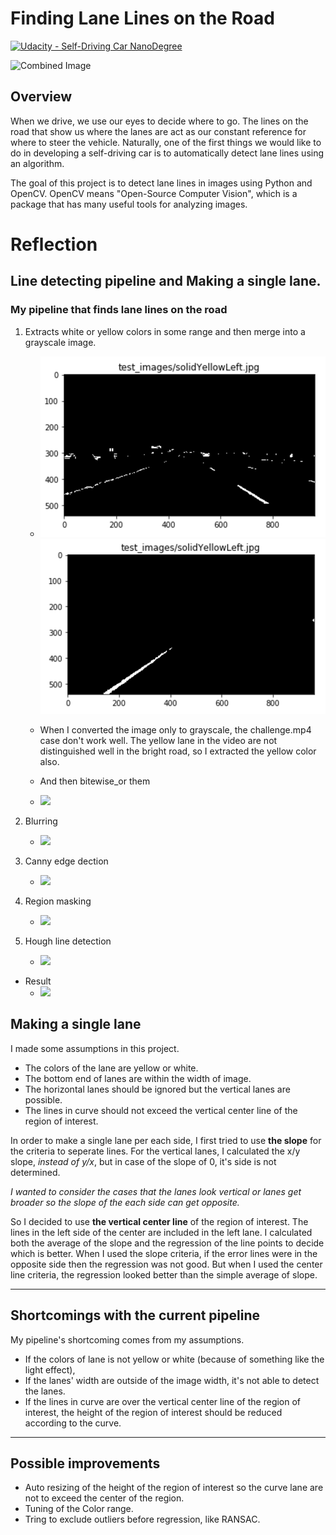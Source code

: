 
# Finding Lane Lines on the Road

[![Udacity - Self-Driving Car NanoDegree](https://s3.amazonaws.com/udacity-sdc/github/shield-carnd.svg)](http://www.udacity.com/drive)

<img src="laneLines_thirdPass.jpg" width="480" alt="Combined Image" />

Overview
---

When we drive, we use our eyes to decide where to go.  The lines on the road that show us where the lanes are act as our constant reference for where to steer the vehicle.  Naturally, one of the first things we would like to do in developing a self-driving car is to automatically detect lane lines using an algorithm.

The goal of this project is to detect lane lines in images using Python and OpenCV.  OpenCV means "Open-Source Computer Vision", which is a package that has many useful tools for analyzing images.

[image1]: ./examples/white.png
[image2]: ./examples/yellow.png 
[image3]: ./examples/gray.png
[image4]: ./examples/gray_blur.png
[image5]: ./examples/canny.png
[image6]: ./examples/region.png
[image7]: ./examples/hough.png
[image8]: ./examples/result.png




# Reflection

## Line detecting pipeline and Making a single lane.

### My pipeline that finds lane lines on the road
1. Extracts white or yellow colors in some range and then merge into a grayscale image.

    * ![alt text][image1] ![alt text][image2]
    * When I converted the image only to grayscale, the challenge.mp4 case don't work well. The yellow lane in the video are not distinguished well in the bright road, so I extracted the yellow color also.
    * And then bitewise_or them

    * ![][image3]

2. Blurring

    * ![][image4]

3. Canny edge dection

    * ![][image5]

4. Region masking

    * ![][image6]

5. Hough line detection

    * ![][image7]

* Result
    * ![][image8]

## Making a single lane
I made some assumptions in this project.
* The colors of the lane are yellow or white.
* The bottom end of lanes are within the width of image.
* The horizontal lanes should be ignored but the vertical lanes are possible.
* The lines in curve should not exceed the vertical center line of the region of interest.



In order to make a single lane per each side, I first tried to use **the slope** for the criteria to seperate lines.
For the vertical lanes, I calculated the x/y slope, *instead of y/x*, but in case of the slope of 0, it's side is not determined.

*I wanted to consider the cases that the lanes look vertical or lanes get broader so the slope of the each side can get opposite.*

So I decided to use **the vertical center line** of the region of interest. The lines in the left side of the center are included in the left lane.
I calculated both the average of the slope and the regression of the line points to decide which is better.
When I used the slope criteria, if the error lines were in the opposite side then the regression was not good.
But when I used the center line criteria, the regression looked better than the simple average of slope.

---
## Shortcomings with the current pipeline

My pipeline's shortcoming comes from my assumptions.
* If the colors of lane is not yellow or white (because of something like the light effect), 
* If the lanes' width are outside of the image width, it's not able to detect the lanes.
* If the lines in curve are over the vertical center line of the region of interest, 
the height of the region of interest should be reduced according to the curve.

---
## Possible improvements
* Auto resizing of the height of the region of interest so the curve lane are not to exceed the center of the region.
* Tuning of the Color range.
* Tring to exclude outliers before regression, like RANSAC.
